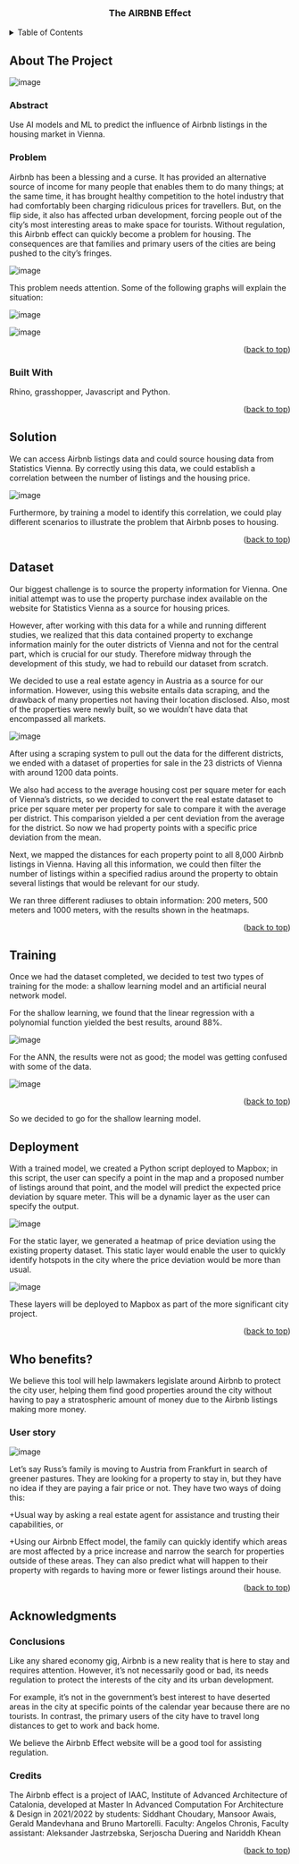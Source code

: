 <div id="top"></div>
<br />
<div align="center">
   </a>

  <h3 align="center">The AIRBNB Effect</h3>

  <p align="center">

</div>



<!-- TABLE OF CONTENTS -->
<details>
  <summary>Table of Contents</summary>
  <ol>
    <li>
      <a href="#about-the-project">About The Project</a>
      <ul>
        <li><a href="#built-with">Built With</a></li>
      </ul>
    <li><a href="#solution">Solution</a></li>
    <li><a href="#dataset">Dataset</a></li>
    <li><a href="#training">Training</a></li>
    <li><a href="#deployment">Deployment</a></li>
    <li><a href="#who">Who benefits?</a></li>
    <li><a href="#acknowledgments">Acknowledgments</a></li>
  </ol>
</details>



<!-- ABOUT THE PROJECT -->
## About The Project

![image](images/logo.jpg)

### Abstract

Use AI models and ML to predict the influence of Airbnb listings in the housing market in Vienna.

### Problem

Airbnb has been a blessing and a curse. It has provided an alternative source of income for many people that enables them to do many things; at the same time, it has brought healthy competition to the hotel industry that had comfortably been charging ridiculous prices for travellers. But, on the flip side, it also has affected urban development, forcing people out of the city’s most interesting areas to make space for tourists. Without regulation, this Airbnb effect can quickly become a problem for housing. The consequences are that families and primary users of the cities are being pushed to the city’s fringes.

![image](images/problem.jpg)

This problem needs attention. Some of the following graphs will explain the situation:

![image](images/airbnbvsrental.jpg)

![image](images/aptremoved.jpg)

<p align="right">(<a href="#top">back to top</a>)</p>



### Built With

Rhino, grasshopper, Javascript and Python.

<p align="right">(<a href="#top">back to top</a>)</p>

<!-- solution -->
## Solution

We can access Airbnb listings data and could source housing data from Statistics Vienna. By correctly using this data, we could establish a correlation between the number of listings and the housing price. 

![image](images/insideairbnb.jpg)

Furthermore, by training a model to identify this correlation, we could play different scenarios to illustrate the problem that Airbnb poses to housing.

<p align="right">(<a href="#top">back to top</a>)</p>


<!-- dataset -->
## Dataset

Our biggest challenge is to source the property information for Vienna. One initial attempt was to use the property purchase index available on the website for Statistics Vienna as a source for housing prices. 

However, after working with this data for a while and running different studies, we realized that this data contained property to exchange information mainly for the outer districts of Vienna and not for the central part, which is crucial for our study. Therefore midway through the development of this study, we had to rebuild our dataset from scratch. 

We decided to use a real estate agency in Austria as a source for our information. However, using this website entails data scraping, and the drawback of many properties not having their location disclosed. Also, most of the properties were newly built, so we wouldn’t have data that encompassed all markets. 

![image](images/dataset.jpg)

After using a scraping system to pull out the data for the different districts, we ended with a dataset of properties for sale in the 23 districts of Vienna with around 1200 data points.

We also had access to the average housing cost per square meter for each of Vienna’s districts, so we decided to convert the real estate dataset to price per square meter per property for sale to compare it with the average per district. This comparison yielded a per cent deviation from the average for the district. So now we had property points with a specific price deviation from the mean.

Next, we mapped the distances for each property point to all 8,000 Airbnb listings in Vienna. Having all this information, we could then filter the number of listings within a specified radius around the property to obtain several listings that would be relevant for our study.

We ran three different radiuses to obtain information: 200 meters, 500 meters and 1000 meters, with the results shown in the heatmaps.

<p align="right">(<a href="#top">back to top</a>)</p>



<!-- training -->
## Training

Once we had the dataset completed, we decided to test two types of training for the mode: a shallow learning model and an artificial neural network model.

For the shallow learning, we found that the linear regression with a polynomial function yielded the best results, around 88%.

![image](images/shallow.jpg)

For the ANN, the results were not as good; the model was getting confused with some of the data.

![image](images/ann.jpg)

<p align="right">(<a href="#top">back to top</a>)</p>

So we decided to go for the shallow learning model.

<!-- deployment -->
## Deployment

With a trained model, we created a Python script deployed to Mapbox; in this script, the user can specify a point in the map and a proposed number of listings around that point, and the model will predict the expected price deviation by square meter. This will be a dynamic layer as the user can specify the output.

![image](images/workflow.jpg)

For the static layer, we generated a heatmap of price deviation using the existing property dataset. This static layer would enable the user to quickly identify hotspots in the city where the price deviation would be more than usual. 

![image](images/mock.jpg)

These layers will be deployed to Mapbox as part of the more significant city project.

<p align="right">(<a href="#top">back to top</a>)</p>



<!-- who -->
## Who benefits?

We believe this tool will help lawmakers legislate around Airbnb to protect the city user, helping them find good properties around the city without having to pay a stratospheric amount of money due to the Airbnb listings making more money.

### User story

![image](images/family.jpg)

Let’s say Russ’s family is moving to Austria from Frankfurt in search of greener pastures. They are looking for a property to stay in, but they have no idea if they are paying a fair price or not. They have two ways of doing this:

+Usual way by asking a real estate agent for assistance and trusting their capabilities, or 

+Using our Airbnb Effect model, the family can quickly identify which areas are most affected by a price increase and narrow the search for properties outside of these areas. They can also predict what will happen to their property with regards to having more or fewer listings around their house. 

<p align="right">(<a href="#top">back to top</a>)</p>



<!-- ACKNOWLEDGMENTS -->
## Acknowledgments

### Conclusions

Like any shared economy gig, Airbnb is a new reality that is here to stay and requires attention. However, it’s not necessarily good or bad, its needs regulation to protect the interests of the city and its urban development. 

For example, it’s not in the government’s best interest to have deserted areas in the city at specific points of the calendar year because there are no tourists. In contrast, the primary users of the city have to travel long distances to get to work and back home.

We believe the Airbnb Effect website will be a good tool for assisting regulation.

### Credits

The Airbnb effect is a project of IAAC, Institute of Advanced Architecture of Catalonia, developed at Master In Advanced Computation For Architecture & Design in 2021/2022 by students: Siddhant Choudary, Mansoor Awais, Gerald Mandevhana and Bruno Martorelli. Faculty: Angelos Chronis, Faculty assistant: Aleksander Jastrzebska, Serjoscha Duering and Nariddh Khean

<p align="right">(<a href="#top">back to top</a>)</p>



<!-- MARKDOWN LINKS & IMAGES -->
<!-- https://www.markdownguide.org/basic-syntax/#reference-style-links -->
[contributors-shield]: https://img.shields.io/github/contributors/othneildrew/Best-README-Template.svg?style=for-the-badge
[contributors-url]: https://github.com/othneildrew/Best-README-Template/graphs/contributors
[forks-shield]: https://img.shields.io/github/forks/othneildrew/Best-README-Template.svg?style=for-the-badge
[forks-url]: https://github.com/othneildrew/Best-README-Template/network/members
[stars-shield]: https://img.shields.io/github/stars/othneildrew/Best-README-Template.svg?style=for-the-badge
[stars-url]: https://github.com/othneildrew/Best-README-Template/stargazers
[issues-shield]: https://img.shields.io/github/issues/othneildrew/Best-README-Template.svg?style=for-the-badge
[issues-url]: https://github.com/othneildrew/Best-README-Template/issues
[license-shield]: https://img.shields.io/github/license/othneildrew/Best-README-Template.svg?style=for-the-badge
[license-url]: https://github.com/othneildrew/Best-README-Template/blob/master/LICENSE.txt
[linkedin-shield]: https://img.shields.io/badge/-LinkedIn-black.svg?style=for-the-badge&logo=linkedin&colorB=555
[linkedin-url]: https://linkedin.com/in/othneildrew
[product-screenshot]: images/screenshot.png
[Next.js]: https://img.shields.io/badge/next.js-000000?style=for-the-badge&logo=nextdotjs&logoColor=white
[Next-url]: https://nextjs.org/
[React.js]: https://img.shields.io/badge/React-20232A?style=for-the-badge&logo=react&logoColor=61DAFB
[React-url]: https://reactjs.org/
[Vue.js]: https://img.shields.io/badge/Vue.js-35495E?style=for-the-badge&logo=vuedotjs&logoColor=4FC08D
[Vue-url]: https://vuejs.org/
[Angular.io]: https://img.shields.io/badge/Angular-DD0031?style=for-the-badge&logo=angular&logoColor=white
[Angular-url]: https://angular.io/
[Svelte.dev]: https://img.shields.io/badge/Svelte-4A4A55?style=for-the-badge&logo=svelte&logoColor=FF3E00
[Svelte-url]: https://svelte.dev/
[Laravel.com]: https://img.shields.io/badge/Laravel-FF2D20?style=for-the-badge&logo=laravel&logoColor=white
[Laravel-url]: https://laravel.com
[Bootstrap.com]: https://img.shields.io/badge/Bootstrap-563D7C?style=for-the-badge&logo=bootstrap&logoColor=white
[Bootstrap-url]: https://getbootstrap.com
[JQuery.com]: https://img.shields.io/badge/jQuery-0769AD?style=for-the-badge&logo=jquery&logoColor=white
[JQuery-url]: https://jquery.com 
